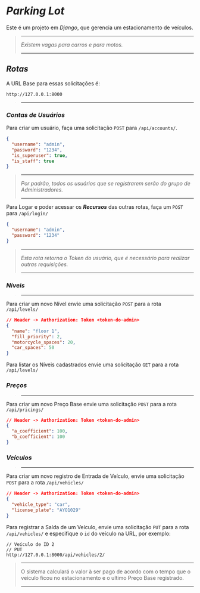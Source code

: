 # **_Parking Lot_**

Este é um projeto em _Django_, que gerencia um estacionamento de veículos.

> ---
>
> _Existem vagas para carros e para motos._
>
> ---

## _Rotas_

A URL Base para essas solicitações é:

```URL
http://127.0.0.1:8000
```

> ---

### _Contas de Usuários_

Para criar um usuário, faça uma solicitação `POST` para `/api/accounts/`.

```JSON
{
  "username": "admin",
  "password": "1234",
  "is_superuser": true,
  "is_staff": true
}
```

> ---
>
> _Por padrão, todos os usuários que se registrarem serão do grupo de Administradores._
>
> ---

Para Logar e poder acessar os **_Recursos_** das outras rotas, faça um `POST` para `/api/login/`

```JSON
{
  "username": "admin",
  "password": "1234"
}
```

> ---
>
> _Esta rota retorna o Token do usuário, que é necessário para realizar outras requisições._
>
> ---

### _**Níveis**_

> ---

Para criar um novo Nível envie uma solicitação `POST` para a rota `/api/levels/`

```JSON
// Header -> Authorization: Token <token-do-admin>
{
  "name": "floor 1",
  "fill_priority": 2,
  "motorcycle_spaces": 20,
  "car_spaces": 50
}
```

Para listar os Níveis cadastrados envie uma solicitação `GET` para a rota `/api/levels/`

### _**Preços**_

> ---

Para criar um novo Preço Base envie uma solicitação `POST` para a rota `/api/pricings/`

```JSON
// Header -> Authorization: Token <token-do-admin>
{
  "a_coefficient": 100,
  "b_coefficient": 100
}
```

### _**Veículos**_

> ---

Para criar um novo registro de Entrada de Veículo, envie uma solicitação `POST` para a rota `/api/vehicles/`

```JSON
// Header -> Authorization: Token <token-do-admin>
{
  "vehicle_type": "car",
  "license_plate": "AYO1029"
}
```

Para registrar a Saída de um Veículo, envie uma solicitação `PUT` para a rota `/api/vehicles/` e especifique o `id` do veículo na URL, por exemplo:

```URL
// Veículo de ID 2
// PUT
http://127.0.0.1:8000/api/vehicles/2/
```

> ---
>
> O sistema calculará o valor à ser pago de acordo com o tempo que o veículo ficou no estacionamento e o ultimo Preço Base registrado.
>
> ---
